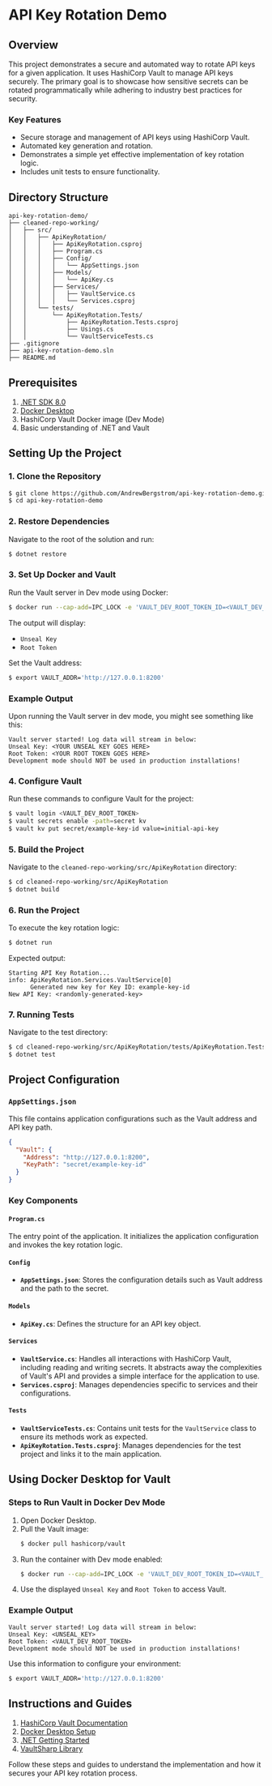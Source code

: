 # API Key Rotation Demo

## Overview
This project demonstrates a secure and automated way to rotate API keys for a given application. It uses HashiCorp Vault to manage API keys securely. The primary goal is to showcase how sensitive secrets can be rotated programmatically while adhering to industry best practices for security.

### Key Features
- Secure storage and management of API keys using HashiCorp Vault.
- Automated key generation and rotation.
- Demonstrates a simple yet effective implementation of key rotation logic.
- Includes unit tests to ensure functionality.

## Directory Structure

```plaintext
api-key-rotation-demo/
├── cleaned-repo-working/
│   ├── src/
│   │   ├── ApiKeyRotation/
│   │   │   ├── ApiKeyRotation.csproj
│   │   │   ├── Program.cs
│   │   │   ├── Config/
│   │   │   │   └── AppSettings.json
│   │   │   ├── Models/
│   │   │   │   └── ApiKey.cs
│   │   │   ├── Services/
│   │   │   │   ├── VaultService.cs
│   │   │   │   └── Services.csproj
│   │   └── tests/
│   │       └── ApiKeyRotation.Tests/
│   │           ├── ApiKeyRotation.Tests.csproj
│   │           ├── Usings.cs
│   │           └── VaultServiceTests.cs
├── .gitignore
├── api-key-rotation-demo.sln
├── README.md
```

## Prerequisites

1. [.NET SDK 8.0](https://dotnet.microsoft.com/download)
2. [Docker Desktop](https://www.docker.com/products/docker-desktop)
3. HashiCorp Vault Docker image (Dev Mode)
4. Basic understanding of .NET and Vault

## Setting Up the Project

### 1. Clone the Repository
```bash
$ git clone https://github.com/AndrewBergstrom/api-key-rotation-demo.git
$ cd api-key-rotation-demo
```

### 2. Restore Dependencies
Navigate to the root of the solution and run:
```bash
$ dotnet restore
```

### 3. Set Up Docker and Vault
Run the Vault server in Dev mode using Docker:

```bash
$ docker run --cap-add=IPC_LOCK -e 'VAULT_DEV_ROOT_TOKEN_ID=<VAULT_DEV_ROOT_TOKEN>' -p 8200:8200 vault
```

The output will display:
- `Unseal Key`
- `Root Token`

Set the Vault address:
```bash
$ export VAULT_ADDR='http://127.0.0.1:8200'
```

### Example Output
Upon running the Vault server in dev mode, you might see something like this:

```plaintext
Vault server started! Log data will stream in below:
Unseal Key: <YOUR UNSEAL KEY GOES HERE>
Root Token: <YOUR ROOT TOKEN GOES HERE>
Development mode should NOT be used in production installations!
```

### 4. Configure Vault
Run these commands to configure Vault for the project:

```bash
$ vault login <VAULT_DEV_ROOT_TOKEN>
$ vault secrets enable -path=secret kv
$ vault kv put secret/example-key-id value=initial-api-key
```

### 5. Build the Project
Navigate to the `cleaned-repo-working/src/ApiKeyRotation` directory:
```bash
$ cd cleaned-repo-working/src/ApiKeyRotation
$ dotnet build
```

### 6. Run the Project
To execute the key rotation logic:
```bash
$ dotnet run
```
Expected output:
```plaintext
Starting API Key Rotation...
info: ApiKeyRotation.Services.VaultService[0]
      Generated new key for Key ID: example-key-id
New API Key: <randomly-generated-key>
```

### 7. Running Tests
Navigate to the test directory:
```bash
$ cd cleaned-repo-working/src/ApiKeyRotation/tests/ApiKeyRotation.Tests
$ dotnet test
```

## Project Configuration

### `AppSettings.json`
This file contains application configurations such as the Vault address and API key path.
```json
{
  "Vault": {
    "Address": "http://127.0.0.1:8200",
    "KeyPath": "secret/example-key-id"
  }
}
```

### Key Components

#### `Program.cs`
The entry point of the application. It initializes the application configuration and invokes the key rotation logic.

#### `Config`
- **`AppSettings.json`**: Stores the configuration details such as Vault address and the path to the secret.

#### `Models`
- **`ApiKey.cs`**: Defines the structure for an API key object.

#### `Services`
- **`VaultService.cs`**: Handles all interactions with HashiCorp Vault, including reading and writing secrets. It abstracts away the complexities of Vault's API and provides a simple interface for the application to use.
- **`Services.csproj`**: Manages dependencies specific to services and their configurations.

#### `Tests`
- **`VaultServiceTests.cs`**: Contains unit tests for the `VaultService` class to ensure its methods work as expected.
- **`ApiKeyRotation.Tests.csproj`**: Manages dependencies for the test project and links it to the main application.

## Using Docker Desktop for Vault

### Steps to Run Vault in Docker Dev Mode
1. Open Docker Desktop.
2. Pull the Vault image:
   ```bash
   $ docker pull hashicorp/vault
   ```
3. Run the container with Dev mode enabled:
   ```bash
   $ docker run --cap-add=IPC_LOCK -e 'VAULT_DEV_ROOT_TOKEN_ID=<VAULT_DEV_ROOT_TOKEN>' -p 8200:8200 vault
   ```
4. Use the displayed `Unseal Key` and `Root Token` to access Vault.

### Example Output
```plaintext
Vault server started! Log data will stream in below:
Unseal Key: <UNSEAL_KEY>
Root Token: <VAULT_DEV_ROOT_TOKEN>
Development mode should NOT be used in production installations!
```

Use this information to configure your environment:

```bash
$ export VAULT_ADDR='http://127.0.0.1:8200'
```

## Instructions and Guides

1. [HashiCorp Vault Documentation](https://developer.hashicorp.com/vault/docs)
2. [Docker Desktop Setup](https://docs.docker.com/desktop/)
3. [.NET Getting Started](https://learn.microsoft.com/en-us/dotnet/core/tutorials/with-visual-studio)
4. [VaultSharp Library](https://github.com/rajanadar/VaultSharp)

Follow these steps and guides to understand the implementation and how it secures your API key rotation process.

